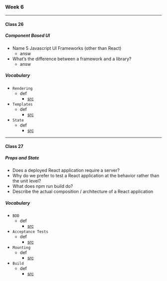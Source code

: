 ### Week 6

***

#### Class 26

##### Component Based UI
* Name 5 Javascript UI Frameworks (other than React)
  * answ
* What’s the difference between a framework and a library?
  * answ
 
##### Vocabulary
* `Rendering`
  * def
    * [src](url)
* `Templates`
  * def
    * [src](url)
* `State`
  * def
    * [src](url)
    
***

#### Class 27

##### Props and State
* Does a deployed React application require a server?
* Why do we prefer to test a React application at the behavior rather than the unit level?
* What does npm run build do?
* Describe the actual composition / architecture of a React application
 
##### Vocabulary
* `BDD`
  * def
    * [src](url)
* `Acceptance Tests`
  * def
    * [src](url)
* `Mounting`
  * def
    * [src](url)
* `Build`
  * def
    * [src](url)
